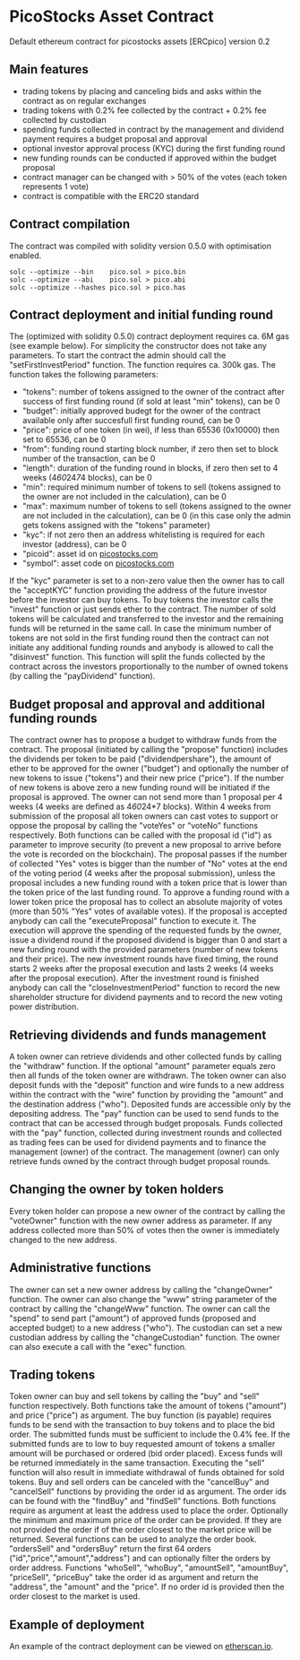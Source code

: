 # PicoStocks Asset Contract

Default ethereum contract for picostocks assets [ERCpico] version 0.2

## Main features

-	trading tokens by placing and canceling bids and asks within the contract as on regular exchanges 
-	trading tokens with 0.2% fee collected by the contract + 0.2% fee collected by custodian
-	spending funds collected in contract by the management and dividend payment requires a budget proposal and approval
-	optional investor approval process (KYC) during the first funding round
-	new funding rounds can be conducted if approved within the budget proposal
-	contract manager can be changed with > 50% of the votes (each token represents 1 vote)
-	contract is compatible with the ERC20 standard

## Contract compilation

The contract was compiled with solidity version 0.5.0 with optimisation enabled.
```
solc --optimize --bin    pico.sol > pico.bin
solc --optimize --abi    pico.sol > pico.abi
solc --optimize --hashes pico.sol > pico.has
```

## Contract deployment and initial funding round

The (optimized with solidity 0.5.0) contract deployment requires ca. 6M gas (see example below).
For simplicity the constructor does not take any parameters.
To start the contract the admin should call the "setFirstInvestPeriod" function. The function requires ca. 300k gas. The function takes the following parameters:
-	"tokens": number of tokens assigned to the owner of the contract after success of first funding round (if sold at least "min" tokens), can be 0
-	"budget": initially approved budegt for the owner of the contract available only after succesfull first funding round, can be 0
-	"price": price of one token (in wei), if less than 65536 (0x10000) then set to 65536, can be 0
-	"from": funding round starting block number, if zero then set to block number of the transaction, can be 0
-	"length": duration of the funding round in blocks, if zero then set to 4 weeks (4*60*24*7*4 blocks), can be 0
-	"min": required minimum number of tokens to sell (tokens assigned to the owner are not included in the calculation), can be 0
-	"max": maximum number of tokens to sell (tokens assigned to the owner are not included in the calculation), can be 0 (in this case only the admin gets tokens assigned with the "tokens" parameter)
-	"kyc": if not zero then an address whitelisting is required for each investor (address), can be 0
-	"picoid": asset id on [picostocks.com](https://picostocks.com)
-	"symbol": asset code on [picostocks.com](https://picostocks.com)

If the "kyc" parameter is set to a non-zero value then the owner has to call the "acceptKYC" function providing the address of the future investor before the investor can buy tokens.
To buy tokens the investor calls the "invest" function or just sends ether to the contract. The number of sold tokens will be calculated and transferred to the investor and the remaining funds will be returned in the same call.
In case the minimum number of tokens are not sold in the first funding round then the contract can not initiate any additional funding rounds and anybody is allowed to call the "disinvest" function. This function will split the funds collected by the contract across the investors proportionally to the number of owned tokens (by calling the "payDividend" function).

## Budget proposal and approval and additional funding rounds

The contract owner has to propose a budget to withdraw funds from the contract. The proposal (initiated by calling the "propose" function) includes the dividends per token to be paid ("dividendpershare"), the amount of ether to be approved for the owner ("budget") and optionally the number of new tokens to issue ("tokens") and their new price ("price"). If the number of new tokens is above zero a new funding round will be initiated if the proposal is approved. The owner can not send more than 1 proposal per 4 weeks (4 weeks are defined as 4*60*24*7 blocks).
Within 4 weeks from submission of the proposal all token owners can cast votes to support or oppose the proposal by calling the "voteYes" or "voteNo" functions respectively. Both functions can be called with the proposal id ("id") as parameter to improve security (to prevent a new proposal to arrive before the vote is recorded on the blockchain).
The proposal passes if the number of collected "Yes" votes is bigger than the number of "No" votes at the end of the voting period (4 weeks after the proposal submission), unless the proposal includes a new funding round with a token price that is lower than the token price of the last funding round. To approve a funding round with a lower token price the proposal has to collect an absolute majority of votes (more than 50% "Yes" votes of available votes).
If the proposal is accepted anybody can call the "executeProposal" function to execute it. The execution will approve the spending of the requested funds by the owner, issue a dividend round if the proposed dividend is bigger than 0 and start a new funding round with the provided parameters (number of new tokens and their price). The new investment rounds have fixed timing, the round starts 2 weeks after the proposal execution and lasts 2 weeks (4 weeks after the proposal execution). After the investment round is finished anybody can call the "closeInvestmentPeriod" function to record the new shareholder structure for dividend payments and to record the new voting power distribution.

## Retrieving dividends and funds management

A token owner can retrieve dividends and other collected funds by calling the "withdraw" function. If the optional "amount" parameter equals zero then all funds of the token owner are withdrawn. The token owner can also deposit funds with the "deposit" function and wire funds to a new address within the contract with the "wire" function by providing the "amount" and the destination address ("who"). Deposited funds are accessible only by the depositing address. The "pay" function can be used to send funds to the contract that can be accessed through budget proposals.
Funds collected with the "pay" function, collected during investment rounds and collected as trading fees can be used for dividend payments and to finance the management (owner) of the contract.
The management (owner) can only retrieve funds owned by the contract through budget proposal rounds.

## Changing the owner by token holders

Every token holder can propose a new owner of the contract by calling the "voteOwner" function with the new owner address as parameter. If any address collected more than 50% of votes then the owner is immediately changed to the new address.

## Administrative functions

The owner can set a new owner address by calling the "changeOwner" function.
The owner can also change the "www" string parameter of the contract by calling the "changeWww" function.
The owner can call the "spend" to send part ("amount") of approved funds (proposed and accepted budget) to a new address ("who").
The custodian can set a new custodian address by calling the "changeCustodian" function.
The owner can also execute a call with the "exec" function.

## Trading tokens

Token owner can buy and sell tokens by calling the "buy" and "sell" function respectively. Both functions take the amount of tokens ("amount") and price ("price") as argument. The buy function (is payable) requires funds to be send with the transaction to buy tokens and to place the bid order. The submitted funds must be sufficient to include the 0.4% fee. If the submitted funds are to low to buy requested amount of tokens a smaller amount will be purchased or ordered (bid order placed). Excess funds will be returned immediately in the same transaction. Executing the "sell" function will also result in immediate withdrawal of funds obtained for sold tokens.
Buy and sell orders can be canceled with the "cancelBuy" and "cancelSell" functions by providing the order id as argument. The order ids can be found with the "findBuy" and "findSell" functions. Both functions require as argument at least the address used to place the order. Optionally the minimum and maximum price of the order can be provided. If they are not provided the order if of the order closest to the market price will be returned.
Several functions can be used to analyze the order book. "ordersSell" and "ordersBuy" return the first 64 orders ("id","price","amount","address") and can optionally filter the orders by order address. Functions "whoSell", "whoBuy", "amountSell", "amountBuy", "priceSell", "priceBuy" take the order id as argument and return the "address", the "amount" and the "price". If no order id is provided then the order closest to the market is used.

## Example of deployment

An example of the contract deployment can be viewed on [etherscan.io](https://etherscan.io/tx/0x48f478f0e49e466b8a0b95612c1aede70ba6bc78b405a16f51bb22d127fd98f6).

